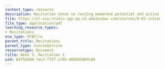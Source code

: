 ```yaml
---
content_type: resource
description: Recitation notes on resting membrane potential and action potential.
file: https://ol-ocw-studio-app-qa.s3.amazonaws.com/courses/9-01-introduction-to-neuroscience-fall-2007/b4f9a58d7ac3f75f17854685b5d84c04_wk03_sechand0917.pdf
file_type: application/pdf
learning_resource_types:
- Recitations
ocw_type: OCWFile
parent_title: Recitations
parent_type: CourseSection
resourcetype: Document
title: Week 3, Recitation 1
uid: b4f9a58d-7ac3-f75f-1785-4685b5d84c04
---
```


